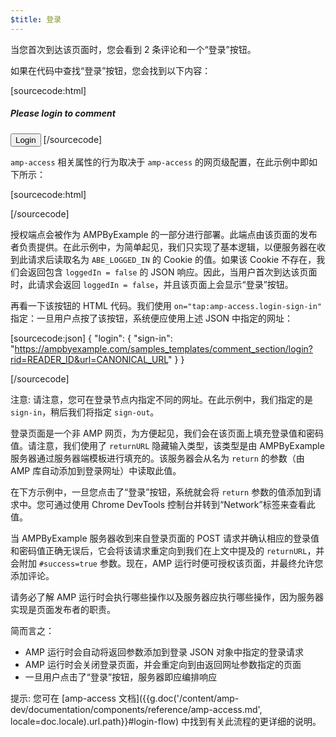 ```yaml
---
$title: 登录
---
```


当您首次到达该页面时，您会看到 2 条评论和一个“登录”按钮。

<amp-img src="/static/img/login-button.png" alt="登录按钮" height="290" width="300"></amp-img>

如果在代码中查找“登录”按钮，您会找到以下内容：

[sourcecode:html]
<span amp-access="NOT loggedIn" role="button" tabindex="0" amp-access-hide>
  <h5>Please login to comment</h5>
  <button on="tap:amp-access.login-sign-in" class="button-primary comment-button">Login</button>
</span>
[/sourcecode]

`amp-access` 相关属性的行为取决于 `amp-access` 的网页级配置，在此示例中即如下所示：

[sourcecode:html]
<script id="amp-access" type="application/json">
  {
    "authorization": "https://ampbyexample.com/samples_templates/comment_section/authorization?rid=READER_ID&url=CANONICAL_URL&ref=DOCUMENT_REFERRER&_=RANDOM",
    "noPingback": "true",
    "login": {
      "sign-in": "https://ampbyexample.com/samples_templates/comment_section/login?rid=READER_ID&url=CANONICAL_URL",
      "sign-out": "https://ampbyexample.com/samples_templates/comment_section/logout"
    },
    "authorizationFallbackResponse": {
      "error": true,
      "loggedIn": false
    }
  }
</script>
[/sourcecode]

授权端点会被作为 AMPByExample 的一部分进行部署。此端点由该页面的发布者负责提供。在此示例中，为简单起见，我们只实现了基本逻辑，以便服务器在收到此请求后读取名为 `ABE_LOGGED_IN` 的 Cookie 的值。如果该 Cookie 不存在，我们会返回包含 `loggedIn = false` 的 JSON 响应。因此，当用户首次到达该页面时，此请求会返回 `loggedIn = false`，并且该页面上会显示“登录”按钮。

再看一下该按钮的 HTML 代码。我们使用 `on="tap:amp-access.login-sign-in"` 指定：一旦用户点按了该按钮，系统便应使用上述 JSON 中指定的网址：

[sourcecode:json]
{
    "login": {
    "sign-in": "https://ampbyexample.com/samples_templates/comment_section/login?rid=READER_ID&url=CANONICAL_URL"
  }
}

[/sourcecode]

注意: 请注意，您可在登录节点内指定不同的网址。在此示例中，我们指定的是 `sign-in`，稍后我们将指定 `sign-out`。

登录页面是一个非 AMP 网页，为方便起见，我们会在该页面上填充登录值和密码值。请注意，我们使用了 `returnURL` 隐藏输入类型，该类型是由 AMPByExample 服务器通过服务器端模板进行填充的。该服务器会从名为 `return` 的参数（由 AMP 库自动添加到登录网址）中读取此值。

在下方示例中，一旦您点击了“登录”按钮，系统就会将 `return` 参数的值添加到请求中。您可通过使用 Chrome DevTools 控制台并转到“Network”标签来查看此值。

<amp-img src="/static/img/return-parameter.png" alt="Return parameter" height="150" width="600"></amp-img>

当 AMPByExample 服务器收到来自登录页面的 POST 请求并确认相应的登录值和密码值正确无误后，它会将该请求重定向到我们在上文中提及的 `returnURL`，并会附加 `#success=true` 参数。现在，AMP 运行时便可授权该页面，并最终允许您添加评论。

请务必了解 AMP 运行时会执行哪些操作以及服务器应执行哪些操作，因为服务器实现是页面发布者的职责。

简而言之：

- AMP 运行时会自动将返回参数添加到登录 JSON 对象中指定的登录请求
- AMP 运行时会关闭登录页面，并会重定向到由返回网址参数指定的页面
- 一旦用户点击了“登录”按钮，服务器即应编排响应

提示: 您可在 [amp-access 文档]({{g.doc('/content/amp-dev/documentation/components/reference/amp-access.md', locale=doc.locale).url.path}}#login-flow) 中找到有关此流程的更详细的说明。

